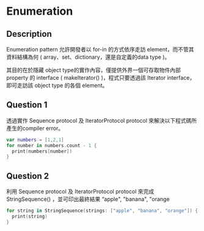 # Enumeration

## Description

Enumeration pattern 允許開發者以 for-in 的方式依序走訪 element，而不管其資料結構為何 ( array、set、dictionary，還是自定義的data type )。

其目的在於隱藏 object type的實作內容，僅提供外界一個可存取物件內部 property 的 interface ( makeIterator() )，程式只要透過該 Iterator interface，即可走訪該 object type 的各個 element。



## Question 1

透過實作 Sequence protocol 及 IteratorProtocol protocol 來解決以下程式碼所產生的compiler error。

```swift
var numbers = [1,2,1]
for number in numbers.count - 1 {
  print(numbers[number])
}
```



## Question 2

利用 Sequence protocol 及 IteratorProtocol protocol 來完成 StringSequence() ，並可印出最終結果 “apple", "banana", "orange 

```swift
for string in StringSequence(strings: ["apple", "banana", "orange"]) {
  print(string)
}
```

